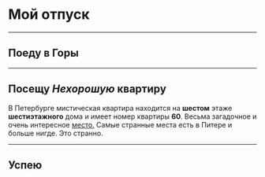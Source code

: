 # Мой отпуск

---
## Поеду в **Горы**

---
## Посещу **_Нехорошую_ квартиру**
В Петербурге мистическая квартира находится на **шестом** этаже **шестиэтажного** дома и имеет номер квартиры **60**. Весьма загадочное и очень интересное [место.](https://yandex.ru/maps/-/CCUJZIcN1A)
Самые странные места есть в Питере и больше нигде.
Это странно.

---
## Успею
